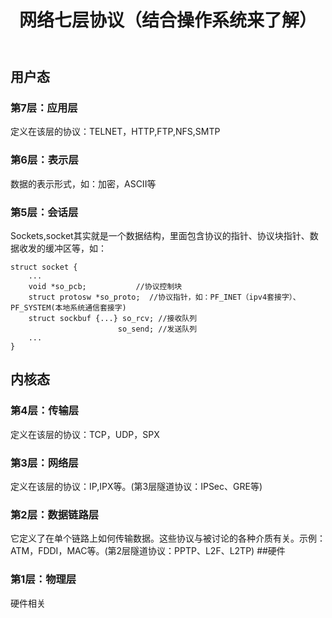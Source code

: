 ﻿---
title: 网络七层协议（结合操作系统来了解）
categories: 
 - Apple Development
 - 深入解析Mac OS X && iOS操作系统笔记
tags:
 - 网络
---

## 用户态
### 第7层：应用层
  定义在该层的协议：TELNET，HTTP,FTP,NFS,SMTP
### 第6层：表示层
  数据的表示形式，如：加密，ASCII等
### 第5层：会话层
  Sockets,socket其实就是一个数据结构，里面包含协议的指针、协议块指针、数据收发的缓冲区等，如：
```
struct socket {
    ...
    void *so_pcb;           //协议控制块
    struct protosw *so_proto;  //协议指针，如：PF_INET（ipv4套接字）、PF_SYSTEM(本地系统通信套接字)
    struct sockbuf {...} so_rcv; //接收队列
                        so_send; //发送队列
    ...
}
```
## 内核态
### 第4层：传输层
  定义在该层的协议：TCP，UDP，SPX
### 第3层：网络层
  定义在该层的协议：IP,IPX等。(第3层隧道协议：IPSec、GRE等)
### 第2层：数据链路层
  它定义了在单个链路上如何传输数据。这些协议与被讨论的各种介质有关。示例：ATM，FDDI，MAC等。(第2层隧道协议：PPTP、L2F、L2TP)
##硬件
### 第1层：物理层
  硬件相关





